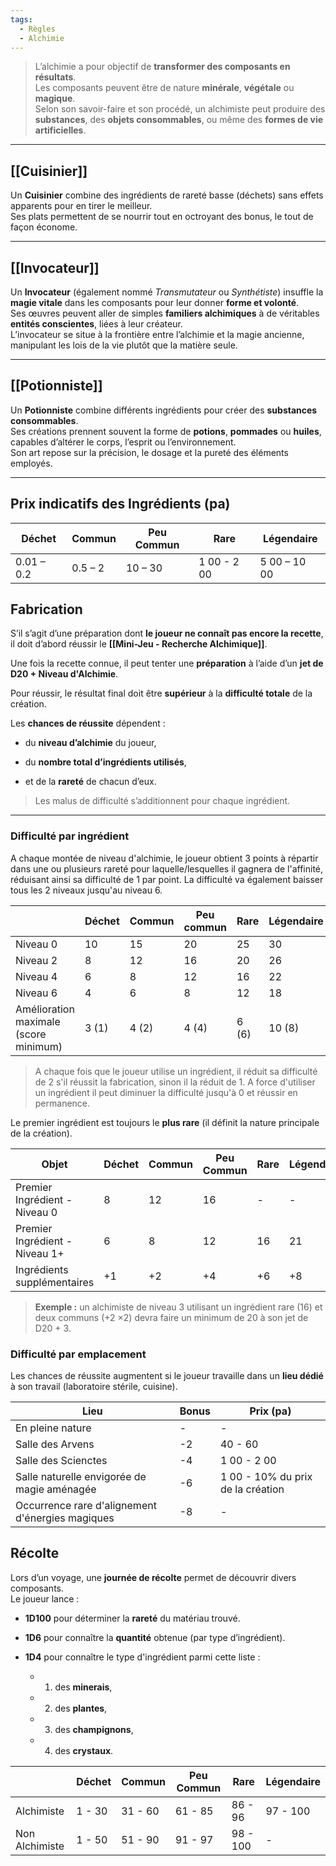 ```yaml
---
tags:
  - Règles
  - Alchimie
---
```

>L’alchimie a pour objectif de **transformer des composants en résultats**.  
>Les composants peuvent être de nature **minérale**, **végétale** ou **magique**.  
>Selon son savoir-faire et son procédé, un alchimiste peut produire des **substances**, des **objets consommables**, ou même des **formes de vie artificielles**.

---

## [[Cuisinier]]

Un **Cuisinier** combine des ingrédients de rareté basse (déchets) sans effets apparents pour en tirer le meilleur.  
Ses plats permettent de se nourrir tout en octroyant des bonus, le tout de façon économe.

---

## [[Invocateur]]

Un **Invocateur** (également nommé _Transmutateur_ ou _Synthétiste_) insuffle la **magie vitale** dans les composants pour leur donner **forme et volonté**.  
Ses œuvres peuvent aller de simples **familiers alchimiques** à de véritables **entités conscientes**, liées à leur créateur.  
L’invocateur se situe à la frontière entre l’alchimie et la magie ancienne, manipulant les lois de la vie plutôt que la matière seule.

---

## [[Potionniste]]

Un **Potionniste** combine différents ingrédients pour créer des **substances consommables**.  
Ses créations prennent souvent la forme de **potions**, **pommades** ou **huiles**, capables d’altérer le corps, l’esprit ou l’environnement.  
Son art repose sur la précision, le dosage et la pureté des éléments employés.

---

## Prix indicatifs des Ingrédients (pa)

| Déchet     | Commun  | Peu Commun | Rare        | Légendaire   |
| ---------- | ------- | ---------- | ----------- | ------------ |
| 0.01 – 0.2 | 0.5 – 2 | 10 – 30    | 1 00 - 2 00 | 5 00 – 10 00 |

## Fabrication

S’il s’agit d’une préparation dont **le joueur ne connaît pas encore la recette**, il doit d’abord réussir le **[[Mini-Jeu - Recherche Alchimique]]**.

Une fois la recette connue, il peut tenter une **préparation** à l’aide d’un **jet de D20 + Niveau d'Alchimie**.

Pour réussir, le résultat final doit être **supérieur** à la **difficulté totale** de la création.

Les **chances de réussite** dépendent :

- du **niveau d’alchimie** du joueur,
    
- du **nombre total d’ingrédients utilisés**,
    
- et de la **rareté** de chacun d’eux.

> Les malus de difficulté s’additionnent pour chaque ingrédient.

---

### Difficulté par ingrédient

A chaque montée de niveau d'alchimie, le joueur obtient 3 points à répartir dans une ou plusieurs rareté pour laquelle/lesquelles il gagnera de l'affinité, réduisant ainsi sa difficulté de 1 par point.
La difficulté va également baisser tous les 2 niveaux jusqu'au niveau 6.

|                                       | Déchet | Commun | Peu commun | Rare  | Légendaire |
| ------------------------------------- | ------ | ------ | ---------- | ----- | ---------- |
| Niveau 0                              | 10     | 15     | 20         | 25    | 30         |
| Niveau 2                              | 8      | 12     | 16         | 20    | 26         |
| Niveau 4                              | 6      | 8      | 12         | 16    | 22         |
| Niveau 6                              | 4      | 6      | 8          | 12    | 18         |
| Amélioration maximale (score minimum) | 3 (1)  | 4 (2)  | 4 (4)      | 6 (6) | 10 (8)     |

> A chaque fois que le joueur utilise un ingrédient, il réduit sa difficulté de 2 s'il réussit la fabrication, sinon il la réduit de 1.
> A force d'utiliser un ingrédient il peut diminuer la difficulté jusqu'à 0 et réussir en permanence.

Le premier ingrédient est toujours le **plus rare** (il définit la nature principale de la création).

| Objet                          | Déchet | Commun | Peu Commun | Rare | Légendaire |
| ------------------------------ | ------ | ------ | ---------- | ---- | ---------- |
| Premier Ingrédient - Niveau 0  | 8      | 12     | 16         | -    | -          |
| Premier Ingrédient - Niveau 1+ | 6      | 8      | 12         | 16   | 21         |
| Ingrédients supplémentaires    | +1     | +2     | +4         | +6   | +8         |

> **Exemple :** un alchimiste de niveau 3 utilisant un ingrédient rare (16) et deux communs (+2 ×2) devra faire un minimum de 20 à son jet de D20 + 3.

### Difficulté par emplacement

Les chances de réussite augmentent si le joueur travaille dans un **lieu dédié** à son travail (laboratoire stérile, cuisine).

| Lieu                                             | Bonus | Prix (pa)                         |
| ------------------------------------------------ | ----- | --------------------------------- |
| En pleine nature                                 | -     | -                                 |
| Salle des Arvens                                 | -2    | 40 - 60                           |
| Salle des Scienctes                              | -4    | 1 00 - 2 00                       |
| Salle naturelle envigorée de magie aménagée      | -6    | 1 00 - 10% du prix de la création |
| Occurrence rare d'alignement d'énergies magiques | -8    | -                                 |

## Récolte

Lors d’un voyage, une **journée de récolte** permet de découvrir divers composants.  
Le joueur lance :

- **1D100** pour déterminer la **rareté** du matériau trouvé.
    
- **1D6** pour connaître la **quantité** obtenue (par type d’ingrédient).
    
- **1D4** pour connaître le type d'ingrédient parmi cette liste :
	- 1) des **minerais**,
	    
	- 2) des **plantes**,
	    
	- 3) des **champignons**,
	    
	- 4) des **crystaux**.

|                | Déchet | Commun  | Peu Commun | Rare     | Légendaire |
| -------------- | ------ | ------- | ---------- | -------- | ---------- |
| Alchimiste     | 1 - 30 | 31 - 60 | 61 - 85    | 86 - 96  | 97 - 100   |
| Non Alchimiste | 1 - 50 | 51 - 90 | 91 - 97    | 98 - 100 | -          |


